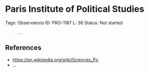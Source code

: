 # Paris Institute of Political Studies

Tags: Observatorio
ID: PRO-1187
L: 36
Status: Not started

> …
> 

## References

- https://en.wikipedia.org/wiki/Sciences_Po
- …